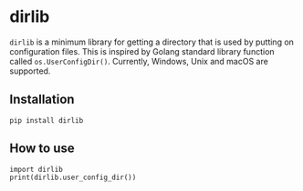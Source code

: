 # dirlib

`dirlib` is a minimum library for getting a directory that is used by putting on configuration files. This is inspired by Golang standard library function called `os.UserConfigDir()`. Currently, Windows, Unix and macOS are supported.

## Installation

```
pip install dirlib
```

## How to use

```
import dirlib
print(dirlib.user_config_dir())
```